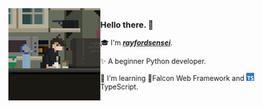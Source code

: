 <img align="left" src="https://raw.githubusercontent.com/rayfordsensei/rayfordsensei/refs/heads/main/assets/right.gif">

### Hello there. 👋

🎓 I'm [_**rayfordsensei**_](https://www.github.com/rayfordsensei).

✨ A beginner Python developer.

🌱 I'm learning 🦅Falcon Web Framework and <img src="https://raw.githubusercontent.com/rayfordsensei/rayfordsensei/refs/heads/main/assets/ts.png" height=16>TypeScript.
